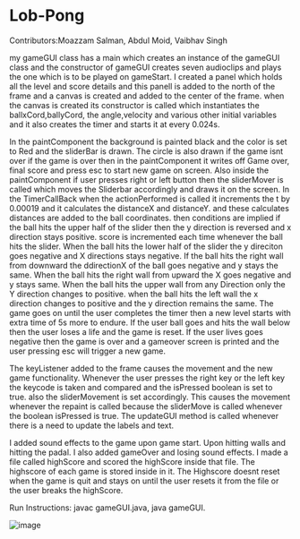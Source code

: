 # Lob-Pong
Contributors:Moazzam Salman, Abdul Moid, Vaibhav Singh

my gameGUI class has a main which creates an instance of the gameGUI class and the constructor of gameGUI
creates seven audioclips and plays the one which is to be played on gameStart. I created a panel which holds all the level
and score details and this panell is added to the north of the frame and a canvas is created and added to the center of the frame.
when the canvas is created its constructor is called which instantiates the ballxCord,ballyCord, the angle,velocity and various other initial variables
and it also creates the timer and starts it at every 0.024s.  

In the paintComponent the background is painted black and the color is set to Red and the sliderBar is drawn. The circle is also drawn if the game isnt over
if the game is over then in the paintComponent it writes off Game over, final score and press esc to start new game on screen. Also inside the paintComponent
if user presses right or left button then the sliderMover is called which moves the Sliderbar accordingly and draws it on the screen. In the TimerCallBack when the
actionPerformed is called it increments the t by 0.00019 and it calculates the distanceX and distanceY. and these calculates distances are added to the ball coordinates.
then conditions are implied if the ball hits the upper half of the slider then the y direction is reversed and x direction stays positive. score is incremented each time whenever
the ball hits the slider. When the ball hits the lower half of the slider the y direciton goes negative and X directions stays negative. If the ball hits the right wall from downward
the ddirectionX of the ball goes negative and y stays the same. When the ball hits the right wall from upward the X goes negative and y stays same. When the ball hits the upper wall from any
Direction only the Y direction changes to positive. when the ball hits the left wall the x direction changes to positive and the y direction remains the same. The game goes on until the user completes the timer
then a new level starts with extra time of 5s more to endure. If the user ball goes and hits the wall below then the user loses a life and the game is reset. If the user lives goes negative then the game is over 
and a gameover screen is printed and the user pressing esc will trigger a new game.

The keyListener added to the frame causes the movement and the new game functionality. Whenever the user presses the right key or the left key the keycode is taken and compared and the isPressed boolean is set to true.
also the sliderMovement is set accordingly. This causes the movement whenever the repaint is called because the sliderMove is called whenever the boolean isPressed is true. The updateGUI method is called whenever there is a need
to update the labels and text.

I added sound effects to the game upon game start. Upon hitting walls and hitting the padal. I also added gameOver and losing sound effects.
I made a file called highScore and scored the highScore inside that file. The highscore of each game is stored inside in it. The Highscore doesnt reset
when the game is quit and stays on until the user resets it from the file or the user breaks the highScore.

Run Instructions: javac gameGUI.java, java gameGUI.

![image](https://user-images.githubusercontent.com/46281169/61629390-2362d280-ac9e-11e9-9bd0-57e4239958b3.png)
